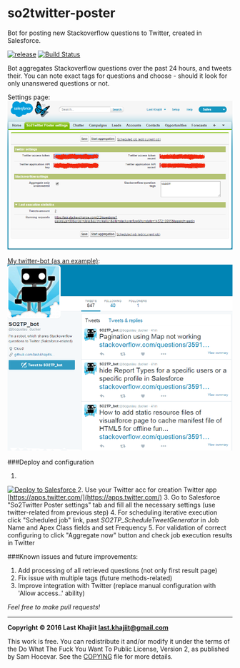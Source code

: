 # so2twitter-poster

Bot for posting new Stackoverflow questions to Twitter, created in Salesforce.

[![release](https://img.shields.io/badge/release-v0.2-brightgreen.png?style=default)](https://github.com/last-khajiit/so2twitter-poster/releases/latest) [![Build Status](https://travis-ci.org/last-khajiit/so2twitter-poster.svg?branch=master)](https://travis-ci.org/last-khajiit/so2twitter-poster)

Bot aggregates Stackoverflow questions over the past 24 hours, and tweets their. You can note exact tags for questions and choose - should it look for only unanswered questions or not.

Settings page:
![Screenshot](images/settings-page.png)

[My twitter-bot (as an example)](https://twitter.com/boguslau_ducker):
![Screenshot](images/twitter-bot-screenshot.png)

###Deploy and configuration 
1. <a href="https://githubsfdeploy.herokuapp.com/?owner=last-khajiit&repo=so2twitter-poster">
  <img alt="Deploy to Salesforce"
       src="https://raw.githubusercontent.com/afawcett/githubsfdeploy/master/src/main/webapp/resources/img/deploy.png">
</a>
2. Use your Twitter acc for creation Twitter app [https://apps.twitter.com/](https://apps.twitter.com/)
3. Go to Salesforce "So2Twitter Poster settings" tab and fill all the necessary settings  (use twitter-related from previous step)
4. For scheduling iterative execution click "Scheduled job" link, past *SO2TP_ScheduleTweetGenerator* in Job Name and Apex Class fields and set Frequency
5. For validation of correct configuring to click "Aggregate now" button and check job execution results in Twitter

###Known issues and future improvements:
1. Add processing of all retrieved questions (not only first result page)
2. Fix issue with multiple tags (future methods-related)
3. Improve integration with Twitter (replace manual configuration with 'Allow access..' ability)



*Feel free to make pull requests!*


---

**Copyright © 2016 Last Khajiit <last.khajiit@gmail.com>**

This work is free. You can redistribute it and/or modify it under the
terms of the Do What The Fuck You Want To Public License, Version 2,
as published by Sam Hocevar. See the [COPYING](copying.txt) file for more details.
